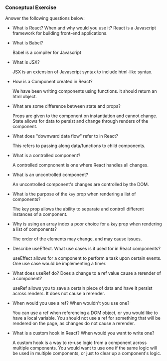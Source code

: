 ### Conceptual Exercise

Answer the following questions below:

- What is React? When and why would you use it?
    React is a Javascript framework for building front-end applications.

- What is Babel?

    Babel is a compiler for Javascript

- What is JSX?

    JSX is an extension of Javascript syntax to include html-like syntax.

- How is a Component created in React?

    We have been writing components using functions. it should return an html object.

- What are some difference between state and props?

    Props are given to the component on instantiation and cannot change. State allows for data to persist and change through renders of the component.

- What does "downward data flow" refer to in React?

    This refers to passing along data/functions to child components.

- What is a controlled component?

    A controlled compnonent is one where React handles all changes.

- What is an uncontrolled component?

    An uncontrolled component's changes are controlled by the DOM.

- What is the purpose of the `key` prop when rendering a list of components?

    The key prop allows the ability to separate and controll different instances of a component.

- Why is using an array index a poor choice for a `key` prop when rendering a list of components?

    The order of the elements may change, and may cause issues.

- Describe useEffect.  What use cases is it used for in React components?

    useEffect allows for a component to perform a task upon certain events.
    One use case would be implementing a timer.

- What does useRef do?  Does a change to a ref value cause a rerender of a component?

    useRef allows you to save a certain piece of data and have it persist across renders.
    It does not cause a rerender.

- When would you use a ref? When wouldn't you use one?

    You can use a ref when referencing a DOM object, or you would like to have a local variable. You should not use a ref for something that will be rendered on the page, as changes do not cause a rerender.

- What is a custom hook in React? When would you want to write one?

    A custom hook is a way to re-use logic from a component across multiple components. You would want to use one if the same logic will be used in multiple components, or just to clear up a component's logic.

